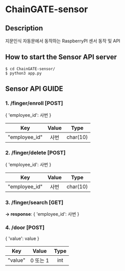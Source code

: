 # ChainGATE-sensor

## Description

지문인식 자동문에서 동작하는 RaspberryPI 센서 동작 및 API

## How to start the Sensor API server

```
$ cd ChainGATE-sensor/
$ python3 app.py
```

## Sensor API GUIDE

### 1. /finger/enroll [POST]

{ 'employee_id': 사번 }

|      Key      | Value |   Type   |
| :-----------: | :---: | :------: |
| "employee_id" | 사번  | char(10) |

### 2. /finger/delete [POST]

{ 'employee_id': 사번 }

|      Key      | Value |   Type   |
| :-----------: | :---: | :------: |
| "employee_id" | 사번  | char(10) |

### 3. /finger/search [GET]

**-> response**: { 'employee_id': 사번 }

### 4. /door [POST]

{ 'value': value }

|   Key   |  Value   | Type |
| :-----: | :------: | :--: |
| "value" | 0 또는 1 | int  |

